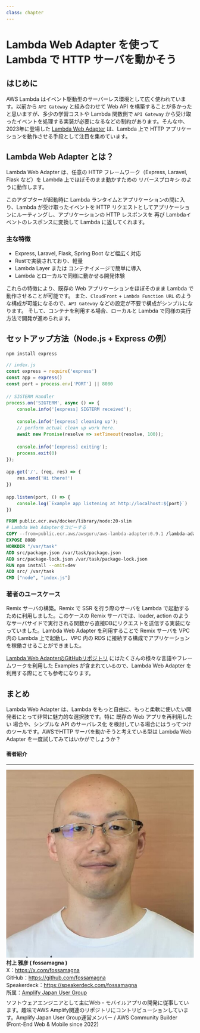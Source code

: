 ```yaml
---
class: chapter
---
```


# Lambda Web Adapter を使って Lambda で HTTP サーバを動かそう

## はじめに

AWS Lambda はイベント駆動型のサーバーレス環境として広く使われています。以前から `API Gateway` と組み合わせて Web API を構築することが多かったと思いますが、多少の学習コストや Lambda 関数側で `API Gateway` から受け取ったイベントを処理する実装が必要になるなどの制約があります。そんな中、2023年に登場した [Lambda Web Adapter](https://github.com/awslabs/aws-lambda-web-adapter) は、Lambda 上で HTTP アプリケーションを動作させる手段として注目を集めています。

## Lambda Web Adapter とは？

Lambda Web Adapter は、任意の HTTP フレームワーク（Express, Laravel, Flask など）を Lambda 上でほぼそのまま動かすための リバースプロキシ のように動作します。

このアダプターが起動時に Lambda ランタイムとアプリケーションの間に入り、Lambda が受け取ったイベントを HTTP リクエストとしてアプリケーションにルーティングし、アプリケーションの HTTP レスポンスを 再び Lambdaイベントのレスポンスに変換して Lambda に返してくれます。

### 主な特徴

- Express, Laravel, Flask, Spring Boot など幅広く対応
- Rustで実装されており、軽量
- Lambda Layer または コンテナイメージで簡単に導入
- Lambda とローカルで同様に動かせる開発体験

これらの特徴により、既存の Web アプリケーションをほぼそのまま Lambda で動作させることが可能です。
また、`CloudFront` + `Lambda Function URL` のような構成が可能になるので、`API Gateway` などの設定が不要で構成がシンプルになります。
そして、コンテナを利用する場合、ローカルと Lambda で同様の実行方法で開発が進められます。

## セットアップ方法（Node.js + Express の例）

```bash
npm install express
```

```js
// index.js
const express = require('express')
const app = express()
const port = process.env['PORT'] || 8080

// SIGTERM Handler
process.on('SIGTERM', async () => {
    console.info('[express] SIGTERM received');

    console.info('[express] cleaning up');
    // perform actual clean up work here.
    await new Promise(resolve => setTimeout(resolve, 100));

    console.info('[express] exiting');
    process.exit(0)
});

app.get('/', (req, res) => {
    res.send('Hi there!')
})

app.listen(port, () => {
    console.log(`Example app listening at http://localhost:${port}`)
})
```

```dockerfile
FROM public.ecr.aws/docker/library/node:20-slim
# Lambda Web Adapterをコピーする
COPY --from=public.ecr.aws/awsguru/aws-lambda-adapter:0.9.1 /lambda-adapter /opt/extensions/lambda-adapter
EXPOSE 8080
WORKDIR "/var/task"
ADD src/package.json /var/task/package.json
ADD src/package-lock.json /var/task/package-lock.json
RUN npm install --omit=dev
ADD src/ /var/task
CMD ["node", "index.js"]
```

### 著者のユースケース

Remix サーバの構築。Remix で SSR を行う際のサーバを Lambda で起動するために利用しました。このケースの Remix サーバでは、loader, action のようなサーバサイドで実行される関数から直接DBにリクエストを送信する実装になっていました。Lambda Web Adapter を利用することで Remix サーバを VPC 内の Lambda 上で起動し、VPC 内の RDS に接続する構成でアプリケーションを稼働させることができました。

[Lambda Web AdapterのGitHubリポジトリ](https://github.com/awslabs/aws-lambda-web-adapter?tab=readme-ov-file#examples) にはたくさんの様々な言語やフレームワークを利用した Examples が含まれているので、Lambda Web Adapter を利用する際にとても参考になります。

## まとめ

Lambda Web Adapter は、Lambda をもっと自由に、もっと柔軟に使いたい開発者にとって非常に魅力的な選択肢です。特に 既存の Web アプリを再利用したい 場合や、シンプルな API のサーバレス化 を検討している場合にはうってつけのツールです。AWSでHTTP サーバを動かそうと考えている型は Lambda Web Adapter を一度試してみてはいかがでしょうか？

#### 著者紹介

---

<div class="author-profile">
    <img src="images/fossamagna.jpg">
    <div>
        <div>
            <b>村上 雅彦 ( fossamagna )</b>
        </div>
        <div>
            X：<a href="https://x.com/fossamagna">https://x.com/fossamagna</a>
        </div>
        <div>
            GitHub：<a href="https://github.com/fossamagna">https://github.com/fossamagna</a>
        </div>
        <div>
            Speakerdeck：<a href="https://speakerdeck.com/fossamagna">https://speakerdeck.com/fossamagna</a>
        </div>
        <div>
            所属：<a href="https://aws-amplify-jp.github.io/">Amplify Japan User Group</a>
        </div>
    </div>
</div>
<p style="margin-top: 0.5em; margin-bottom: 2em;">
ソフトウェアエンジニアとして主にWeb・モバイルアプリの開発に従事しています。趣味でAWS Amplify関連のリポジトリにコントリビューションしています。Amplify Japan User Group運営メンバー / AWS Community Builder (Front-End Web & Mobile since 2022)
</p>
